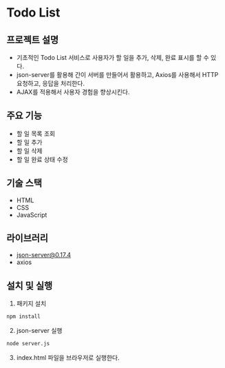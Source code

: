 # Todo List

## 프로젝트 설명

- 기초적인 Todo List 서비스로 사용자가 할 일을 추가, 삭제, 완료 표시를 할 수 있다.
- json-server를 활용해 간이 서버를 만들어서 활용하고, Axios를 사용해서 HTTP 요청하고, 응답을 처리한다.
- AJAX를 적용해서 사용자 경험을 향상시킨다.

## 주요 기능

- 할 일 목록 조회
- 할 일 추가
- 할 일 삭제
- 할 일 완료 상태 수정

## 기술 스택

- HTML
- CSS
- JavaScript

## 라이브러리

- json-server@0.17.4
- axios

## 설치 및 실행

1. 패키지 설치

```bash
npm install
```

2. json-server 실행

```bash
node server.js
```

3. index.html 파일을 브라우저로 실행한다.
